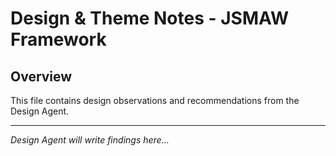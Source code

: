 # Design & Theme Notes - JSMAW Framework

## Overview
This file contains design observations and recommendations from the Design Agent.

---

*Design Agent will write findings here...*